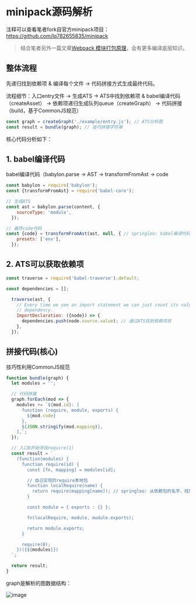 # minipack源码解析

注释可以查看笔者fork自官方minipack项目：https://github.com/lq782655835/minipack

> 结合笔者另外一篇文章[Webpack 模块打包原理](https://lq782655835.github.io/blogs/project/webpack4-1.module.html)，会有更多编译底层知识。

## 整体流程

先递归找到依赖项 & 编译每个文件 -> 代码拼接方式生成最终代码。

流程细节：入口entry文件 -> 生成ATS -> ATS中找到依赖项 & babel编译代码（createAsset） -> 依赖项递归生成队列queue（createGraph） -> 代码拼接（build，基于CommonJS规范）

``` js
const graph = createGraph('./example/entry.js'); // ATS分析图
const result = bundle(graph); // 技巧拼接字符串
```

核心代码分析如下：

## 1. babel编译代码

babel编译代码（babylon.parse -> AST -> transformFromAst -> code

``` js
const babylon = require('babylon');
const {transformFromAst} = require('babel-core');

// 生成ATS
const ast = babylon.parse(content, {
    sourceType: 'module',
  });

// 最终code代码
const {code} = transformFromAst(ast, null, { // springleo: babel编译代码（babylon.parse -> AST -> transformFromAst -> code）
    presets: ['env'],
  });
```

## 2. ATS可以获取依赖项

``` js
const traverse = require('babel-traverse').default;

const dependencies = [];

  traverse(ast, {
    // Every time we see an import statement we can just count its value as a
    // dependency.
    ImportDeclaration: ({node}) => {
      dependencies.push(node.source.value); // 通过ATS找到依赖项目
    },
  });
```

## 拼接代码(核心)

技巧性利用CommonJS规范

``` js
function bundle(graph) {
  let modules = '';

  // 代码拼接
  graph.forEach(mod => {
    modules += `${mod.id}: [
      function (require, module, exports) {
        ${mod.code}
      },
      ${JSON.stringify(mod.mapping)},
    ],`;
  });

  // 入口0开始寻找require(1)
  const result = `
    (function(modules) {
      function require(id) {
        const [fn, mapping] = modules[id];

        // 自己实现的require本地包
        function localRequire(name) {
          return require(mapping[name]); // springleo: 从依赖包的名字，找到包编译的序列号ID
        }

        const module = { exports : {} };

        fn(localRequire, module, module.exports);

        return module.exports;
      }

      require(0);
    })({${modules}})
  `;

  return result;
}
```

graph是解析的图数据结构：

![image](https://user-images.githubusercontent.com/6310131/132790449-d87054f7-3eed-4005-8969-3c8c4ee2bfcb.png)
